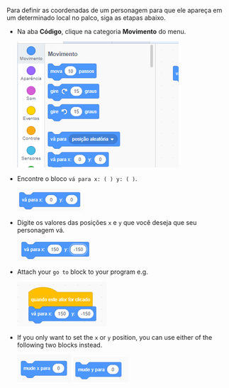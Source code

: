 Para definir as coordenadas de um personagem para que ele apareça em um determinado local no palco, siga as etapas abaixo.

- Na aba **Código**, clique na categoria **Movimento** do menu.
    
    ![motion menu](images/motion-menu.png)

- Encontre o bloco ` vá para x: ( ) y: ( ) `.
    
    ![vá para x y](images/goto.png)

- Digite os valores das posições `x` e `y` que você deseja que seu personagem vá.
    
    ![vá para x y preenchido](images/goto_filled.png)

- Attach your `go to` block to your program e.g.
    
    ![go to x y attached to block](images/use-goto.png)

- If you only want to set the `x` or `y` position, you can use either of the following two blocks instead.
    
    ![definir x](images/setx.png) ![set y](images/sety.png)